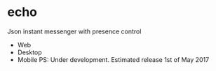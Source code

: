 # echo
Json instant messenger with presence control
- Web
- Desktop
- Mobile
PS: Under development. Estimated release 1st of May 2017
